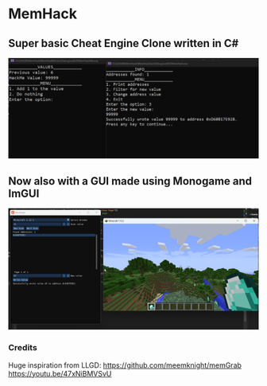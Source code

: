 # MemHack

## Super basic Cheat Engine Clone written in C#

![alt text](image.png)

## Now also with a GUI made using Monogame and ImGUI

![alt text](image-1.png)


### Credits
Huge inspiration from LLGD: 
https://github.com/meemknight/memGrab
https://youtu.be/47xNiBMVSvU
